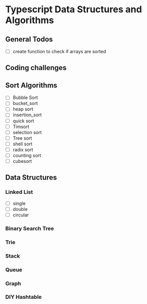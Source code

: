# Typescript Data Structures and Algorithms

## General Todos

- [ ] create function to check if arrays are sorted

## Coding challenges

## Sort Algorithms

- [ ] Bubble Sort
- [ ] bucket_sort
- [ ] heap sort
- [ ] insertion_sort
- [ ] quick sort
- [ ] Timsort
- [ ] selection sort
- [ ] Tree sort
- [ ] shell sort
- [ ] radix sort
- [ ] counting sort
- [ ] cubesort

## Data Structures

### Linked List

- [ ] single
- [ ] double
- [ ] circular

### Binary Search Tree

### Trie

### Stack

### Queue

### Graph

### DIY Hashtable
